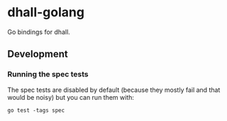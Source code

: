 # dhall-golang

Go bindings for dhall.

## Development

### Running the spec tests

The spec tests are disabled by default (because they mostly fail and that would be noisy) but you can run them with:

    go test -tags spec
